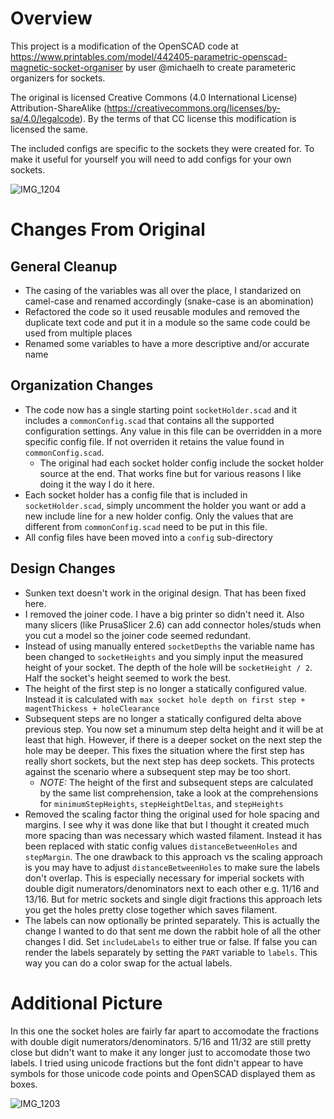 # Overview

This project is a modification of the OpenSCAD code at https://www.printables.com/model/442405-parametric-openscad-magnetic-socket-organiser by user @michaelh to create parameteric organizers for sockets.

The original is licensed Creative Commons (4.0 International License) Attribution-ShareAlike (https://creativecommons.org/licenses/by-sa/4.0/legalcode). By the terms of that CC license this modification is licensed the same.

The included configs are specific to the sockets they were created for. To make it useful for yourself you will need to add configs for your own sockets.

![IMG_1204](https://github.com/mjparme/socket-holder/assets/1580996/20fbf65b-ca39-4395-9c30-3d77eea058f6)

# Changes From Original

## General Cleanup

* The casing of the variables was all over the place, I standarized on camel-case and renamed accordingly (snake-case is an abomination)
* Refactored the code so it used reusable modules and removed the duplicate text code and put it in a module so the same code could be used
from multiple places
* Renamed some variables to have a more descriptive and/or accurate name

## Organization Changes

* The code now has a single starting point `socketHolder.scad` and it includes a `commonConfig.scad` that contains all the supported configuration settings. Any value in this file can be overridden in a more specific config file. If not overriden it retains the value found in `commonConfig.scad`. 
  * The original had each socket holder config include the socket holder source at the end. That works fine but for various reasons I like doing it the way I do it here.
* Each socket holder has a config file that is included in `socketHolder.scad`, simply uncomment the holder you want or add a new include line
for a new holder config. Only the values that are different from `commonConfig.scad` need to be put in this file.
* All config files have been moved into a `config` sub-directory

## Design Changes

* Sunken text doesn't work in the original design. That has been fixed here.
* I removed the joiner code. I have a big printer so didn't need it. Also many slicers (like PrusaSlicer 2.6) can add connector holes/studs when you cut a model so the joiner code seemed redundant. 
* Instead of using manually entered `socketDepths` the variable name has been changed to `socketHeights` and you simply input the measured height of your socket. The depth of the hole will be `socketHeight / 2`. Half the socket's height seemed to work the best.
* The height of the first step is no longer a statically configured value. Instead it is calculated with `max socket hole depth on first step + magentThickess + holeClearance`
* Subsequent steps are no longer a statically configured delta above previous step. You now set a minumum step delta height and it will be at least that high. However, if there is a deeper socket on the next step the hole may be deeper. This fixes the situation where the first step has really short sockets, but the next step has deep sockets. This protects against the scenario where a subsequent step may be too short.
  * *NOTE:* The height of the first and subsequent steps are calculated by the same list comprehension, take a look at the comprehensions for `minimumStepHeights`, `stepHeightDeltas`, and `stepHeights`
* Removed the scaling factor thing the original used for hole spacing and margins. I see why it was done like that but I thought it created much more spacing than was necessary which wasted filament. Instead it has been replaced with static config values `distanceBetweenHoles` and `stepMargin`. The one drawback to this approach vs the scaling approach is you may have to adjust `distanceBetweenHoles` to make sure the labels don't overlap. This is especially necessary for imperial sockets with double digit numerators/denominators next to each other e.g. 11/16 and 13/16. But for metric sockets and single digit fractions this approach lets you get the holes pretty close together which saves filament.
* The labels can now optionally be printed separately. This is actually the change I wanted to do that sent me down the rabbit hole of all the other changes I did. Set `includeLabels` to either true or false. If false you can render the labels separately by setting the `PART` variable to `labels`. This way you can do a color swap for the actual labels.

# Additional Picture

In this one the socket holes are fairly far apart to accomodate the fractions with double digit numerators/denominators. 5/16 and 11/32 are still pretty close but didn't want to make it any longer just to accomodate those two labels. I tried using unicode fractions but the font didn't appear to have symbols for those unicode code points and OpenSCAD displayed them as boxes.

![IMG_1203](https://github.com/mjparme/socket-holder/assets/1580996/6d8c0b7d-e261-40e1-a022-07347d0124b6)